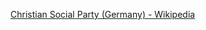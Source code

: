 ﻿[Christian Social Party (Germany) - Wikipedia](https://en.wikipedia.org/wiki/Christian_Social_Party_(Germany))